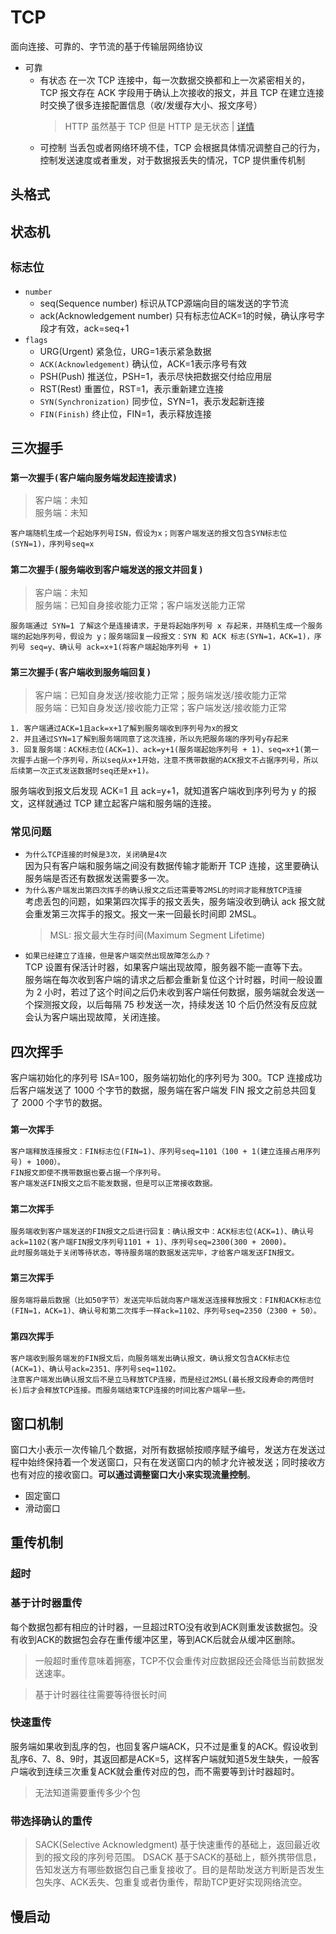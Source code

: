 # TCP

面向连接、可靠的、字节流的基于传输层网络协议

- 可靠
  - 有状态
    在一次 TCP 连接中，每一次数据交换都和上一次紧密相关的，TCP 报文存在 ACK 字段用于确认上次接收的报文，并且 TCP 在建立连接时交换了很多连接配置信息（收/发缓存大小、报文序号）
    > HTTP 虽然基于 TCP 但是 HTTP 是无状态 | [详情](http://xieli.leanote.com/post/6.HTTP%E6%98%AF%E5%9F%BA%E4%BA%8ETCP%E7%9A%84%EF%BC%8C%E4%B8%BA%E4%BB%80%E4%B9%88%E6%98%AF%E6%97%A0%E7%8A%B6%E6%80%81%EF%BC%9F?from=from_parent_mindnote)
  - 可控制
    当丢包或者网络环境不佳，TCP 会根据具体情况调整自己的行为，控制发送速度或者重发，对于数据报丢失的情况，TCP 提供重传机制

## 头格式

## 状态机

## `标志位`
- `number`
  - seq(Sequence number)
  标识从TCP源端向目的端发送的字节流
  - ack(Acknowledgement number)
  只有标志位ACK=1的时候，确认序号字段才有效，ack=seq+1
- `flags`
  - URG(Urgent)
  紧急位，URG=1表示紧急数据
  - `ACK(Acknowledgement)`
  确认位，ACK=1表示序号有效
  - PSH(Push)
  推送位，PSH=1，表示尽快把数据交付给应用层
  - RST(Rest)
  重置位，RST=1，表示重新建立连接
  - `SYN(Synchronization)`
  同步位，SYN=1，表示发起新连接
  - `FIN(Finish)`
  终止位，FIN=1，表示释放连接
## 三次握手

### `第一次握手(客户端向服务端发起连接请求)`

> 客户端：未知  
> 服务端：未知

    客户端随机生成一个起始序列号ISN，假设为x；则客户端发送的报文包含SYN标志位(SYN=1)，序列号seq=x

### `第二次握手(服务端收到客户端发送的报文并回复)`

> 客户端：未知  
> 服务端：已知自身接收能力正常；客户端发送能力正常

    服务端通过 SYN=1 了解这个是连接请求，于是将起始序列号 x 存起来，并随机生成一个服务端的起始序列号，假设为 y；服务端回复一段报文：SYN 和 ACK 标志(SYN=1，ACK=1)，序列号 seq=y、确认号 ack=x+1(将客户端起始序列号 + 1)

### `第三次握手(客户端收到服务端回复)`

> 客户端：已知自身发送/接收能力正常；服务端发送/接收能力正常  
> 服务端：已知自身发送/接收能力正常；客户端发送/接收能力正常

    1. 客户端通过ACK=1且ack=x+1了解到服务端收到序列号为x的报文
    2. 并且通过SYN=1了解到服务端同意了这次连接，所以先把服务端的序列号y存起来
    3. 回复服务端：ACK标志位(ACK=1)、ack=y+1(服务端起始序列号 + 1)、seq=x+1(第一次握手占据一个序列号，所以seq从x+1开始，注意不携带数据的ACK报文不占据序列号，所以后续第一次正式发送数据时seq还是x+1)。

服务端收到报文后发现 ACK=1 且 ack=y+1，就知道客户端收到序列号为 y 的报文，这样就通过 TCP 建立起客户端和服务端的连接。

### 常见问题

- `为什么TCP连接的时候是3次，关闭确是4次`  
  因为只有客户端和服务端之间没有数据传输才能断开 TCP 连接，这里要确认服务端是否还有数据发送需要多一次。
- `为什么客户端发出第四次挥手的确认报文之后还需要等2MSL的时间才能释放TCP连接`  
  考虑丢包的问题，如果第四次挥手的报文丢失，服务端没收到确认 ack 报文就会重发第三次挥手的报文。报文一来一回最长时间即 2MSL。
  > MSL: 报文最大生存时间(Maximum Segment Lifetime)
- `如果已经建立了连接，但是客户端突然出现故障怎么办？`  
  TCP 设置有保活计时器，如果客户端出现故障，服务器不能一直等下去。  
  服务端在每次收到客户端的请求之后都会重新复位这个计时器，时间一般设置为 2 小时，若过了这个时间之后仍未收到客户端任何数据，服务端就会发送一个探测报文段，以后每隔 75 秒发送一次，持续发送 10 个后仍然没有反应就会认为客户端出现故障，关闭连接。

## 四次挥手

客户端初始化的序列号 ISA=100，服务端初始化的序列号为 300。TCP 连接成功后客户端发送了 1000 个字节的数据，服务端在客户端发 FIN 报文之前总共回复了 2000 个字节的数据。

### `第一次挥手`

    客户端释放连接报文：FIN标志位(FIN=1)、序列号seq=1101（100 + 1(建立连接占用序列号) + 1000）。
    FIN报文即使不携带数据也要占据一个序列号。
    客户端发送FIN报文之后不能发数据，但是可以正常接收数据。

### `第二次挥手`

    服务端收到客户端发送的FIN报文之后进行回复：确认报文中：ACK标志位(ACK=1)、确认号ack=1102(客户端FIN报文序列号1101 + 1)、序列号seq=2300(300 + 2000)。
    此时服务端处于关闭等待状态，等待服务端的数据发送完毕，才给客户端发送FIN报文。

### `第三次挥手`

    服务端将最后数据（比如50字节）发送完毕后就向客户端发送连接释放报文：FIN和ACK标志位(FIN=1，ACK=1)、确认号和第二次挥手一样ack=1102、序列号seq=2350（2300 + 50）。

### `第四次挥手`

    客户端收到服务端发的FIN报文后，向服务端发出确认报文，确认报文包含ACK标志位(ACK=1)、确认号ack=2351、序列号seq=1102。
    注意客户端发出确认报文后不是立马释放TCP连接，而是经过2MSL(最长报文段寿命的两倍时长)后才会释放TCP连接。而服务端结束TCP连接的时间比客户端早一些。

## 窗口机制
窗口大小表示一次传输几个数据，对所有数据帧按顺序赋予编号，发送方在发送过程中始终保持着一个发送窗口，只有在发送窗口内的帧才允许被发送；同时接收方也有对应的接收窗口。**可以通过调整窗口大小来实现流量控制**。
- 固定窗口
- 滑动窗口
## 重传机制
### 超时
### 基于计时器重传
每个数据包都有相应的计时器，一旦超过RTO没有收到ACK则重发该数据包。没有收到ACK的数据包会存在重传缓冲区里，等到ACK后就会从缓冲区删除。
> 一般超时重传意味着拥塞，TCP不仅会重传对应数据段还会降低当前数据发送速率。

> 基于计时器往往需要等待很长时间

### 快速重传
服务端如果收到乱序的包，也回复客户端ACK，只不过是重复的ACK。假设收到乱序6、7、8、9时，其返回都是ACK=5，这样客户端就知道5发生缺失，一般客户端收到连续三次重复ACK就会重传对应的包，而不需要等到计时器超时。

> 无法知道需要重传多少个包

### 带选择确认的重传
> SACK(Selective Acknowledgment)
基于快速重传的基础上，返回最近收到的报文段的序列号范围。
> DSACK
基于SACK的基础上，额外携带信息，告知发送方有哪些数据包自己重复接收了。目的是帮助发送方判断是否发生包失序、ACK丢失、包重复或者伪重传，帮助TCP更好实现网络流空。
## 慢启动


